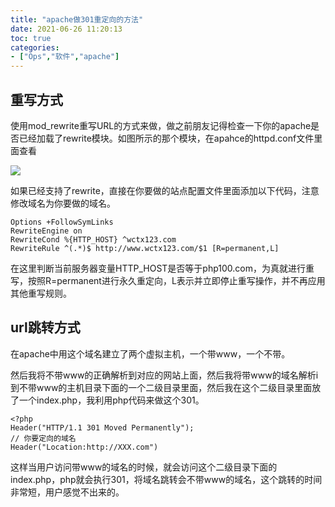 ```yaml
---
title: "apache做301重定向的方法"
date: 2021-06-26 11:20:13
toc: true
categories:
- ["Ops","软件","apache"]
---
```


## 重写方式

使用mod_rewrite重写URL的方式来做，做之前朋友记得检查一下你的apache是否已经加载了rewrite模块。如图所示的那个模块，在apahce的httpd.conf文件里面查看

![](https://file.wulicode.com/yuque/202211/02/09/0013tYtWDcDZ.jpeg)

如果已经支持了rewrite，直接在你要做的站点配置文件里面添加以下代码，注意修改域名为你要做的域名。


```
Options +FollowSymLinks 
RewriteEngine on 
RewriteCond %{HTTP_HOST} ^wctx123.com 
RewriteRule ^(.*)$ http://www.wctx123.com/$1 [R=permanent,L]
```

在这里判断当前服务器变量HTTP_HOST是否等于php100.com，为真就进行重写，按照R=permanent进行永久重定向，L表示并立即停止重写操作，并不再应用其他重写规则。


## url跳转方式

在apache中用这个域名建立了两个虚拟主机，一个带www，一个不带。

然后我将不带www的正确解析到对应的网站上面，然后我将带www的域名解析i到不带www的主机目录下面的一个二级目录里面，然后我在这个二级目录里面放了一个index.php，我利用php代码来做这个301。

```
<?php         
Header("HTTP/1.1 301 Moved Permanently");
// 你要定向的域名
Header("Location:http://XXX.com")
```

这样当用户访问带www的域名的时候，就会访问这个二级目录下面的index.php，php就会执行301，将域名跳转会不带www的域名，这个跳转的时间非常短，用户感觉不出来的。


